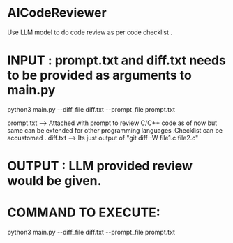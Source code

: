 # AICodeReviewer
Use LLM model to do code review as per code checklist . 

# INPUT : prompt.txt and diff.txt needs to be provided as arguments to main.py 
   python3 main.py --diff_file diff.txt --prompt_file prompt.txt

   prompt.txt --> Attached with prompt to review C/C++ code as of now but same can be extended for other programming languages .Checklist can be accustomed .
   diff.txt --> Its just output of "git diff -W file1.c file2.c"
   
# OUTPUT : LLM provided review would be given.

# COMMAND TO EXECUTE:
python3 main.py --diff_file diff.txt --prompt_file prompt.txt

